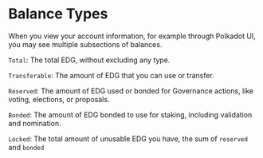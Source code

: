 # Balance Types

When you view your account information, for example through Polkadot UI, you may see multiple subsections of balances.

`Total`: The total EDG, without excluding any type.

`Transferable`: The amount of EDG that you can use or transfer.

`Reserved`: The amount of EDG used or bonded for Governance actions, like voting, elections, or proposals.

`Bonded`: The amount of EDG bonded to use for staking, including validation and nomination.

`Locked`: The total amount of unusable EDG you have, the sum of `reserved` and `bonded`

